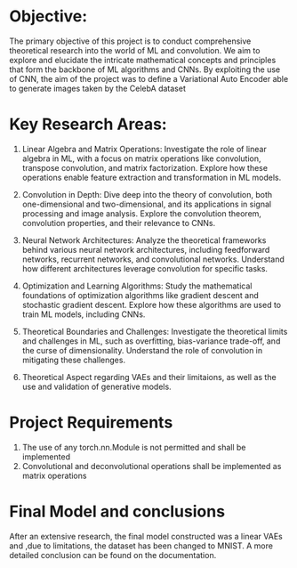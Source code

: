 
# Objective:
The primary objective of this project is to conduct comprehensive theoretical research into the world of ML and convolution. We aim to explore and elucidate the intricate mathematical concepts and principles that form the backbone of ML algorithms and CNNs. By exploiting the use of CNN, the aim of the project was to define a Variational Auto Encoder able to generate images taken by the CelebA dataset

# Key Research Areas:

1. Linear Algebra and Matrix Operations: Investigate the role of linear algebra in ML, with a focus on matrix operations like convolution, transpose convolution, and matrix factorization. Explore how these operations enable feature extraction and transformation in ML models.

2. Convolution in Depth: Dive deep into the theory of convolution, both one-dimensional and two-dimensional, and its applications in signal processing and image analysis. Explore the convolution theorem, convolution properties, and their relevance to CNNs.

3. Neural Network Architectures: Analyze the theoretical frameworks behind various neural network architectures, including feedforward networks, recurrent networks, and convolutional networks. Understand how different architectures leverage convolution for specific tasks.

4. Optimization and Learning Algorithms: Study the mathematical foundations of optimization algorithms like gradient descent and stochastic gradient descent. Explore how these algorithms are used to train ML models, including CNNs.

5. Theoretical Boundaries and Challenges: Investigate the theoretical limits and challenges in ML, such as overfitting, bias-variance trade-off, and the curse of dimensionality. Understand the role of convolution in mitigating these challenges.

6. Theoretical Aspect regarding VAEs and their limitaions, as well as the use and validation of generative models. 

# Project Requirements
1. The use of any torch.nn.Module is not permitted and shall be implemented
2. Convolutional and deconvolutional operations shall be implemented as matrix operations

# Final Model and conclusions
After an extensive research, the final model constructed was a linear VAEs and ,due to limitations, the dataset has been changed to MNIST. A more detailed conclusion can be found on the documentation.
